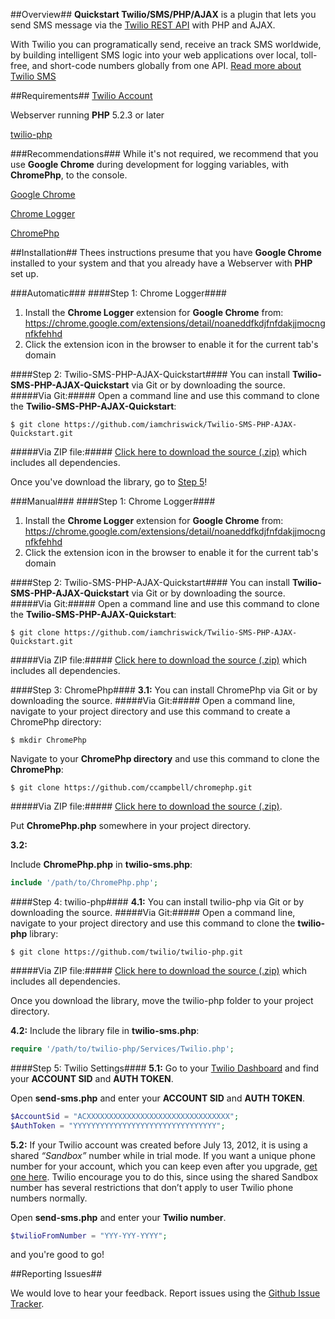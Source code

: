 ##Overview##
**Quickstart Twilio/SMS/PHP/AJAX** is a plugin that lets you send SMS message via the [Twilio REST API](https://www.twilio.com/docs/api/rest) with PHP and AJAX.

With Twilio you can programatically send, receive an track SMS worldwide, by building intelligent SMS logic into your web applications over local, toll-free, and short-code numbers globally from one API. [Read more about Twilio SMS](https://www.twilio.com/sms)

##Requirements##
[Twilio Account](https://www.twilio.com/try-twilio)

Webserver running **PHP** 5.2.3 or later

[twilio-php](https://github.com/twilio/twilio-php/)

###Recommendations###
While it's not required, we recommend that you use **Google Chrome** during development for logging variables, with **ChromePhp**, to the console.

[Google Chrome](http://www.google.com/chrome/)

[Chrome Logger](https://github.com/ccampbell/chromelogger)

[ChromePhp](https://github.com/ccampbell/chromephp)

##Installation##
Thees instructions presume that you have **Google Chrome** installed to your system and that you already have a Webserver with **PHP** set up.

###Automatic###
####Step 1: Chrome Logger####
1. Install the **Chrome Logger** extension for **Google Chrome** from: https://chrome.google.com/extensions/detail/noaneddfkdjfnfdakjjmocngnfkfehhd
2. Click the extension icon in the browser to enable it for the current tab's domain

####Step 2: Twilio-SMS-PHP-AJAX-Quickstart####
You can install **Twilio-SMS-PHP-AJAX-Quickstart** via Git or by downloading the source.
#####Via Git:#####
Open a command line and use this command to clone the **Twilio-SMS-PHP-AJAX-Quickstart**:

`$ git clone https://github.com/iamchriswick/Twilio-SMS-PHP-AJAX-Quickstart.git`

#####Via ZIP file:#####
[Click here to download the source (.zip)](https://github.com/iamchriswick/Twilio-SMS-PHP-AJAX-Quickstart/archive/master.zip) which includes all dependencies.

Once you've download the library, go to [Step 5](https://github.com/iamchriswick/Twilio-SMS-PHP-AJAX-Quickstart#step-5-twilio-settings)!

###Manual###
####Step 1: Chrome Logger####
1. Install the **Chrome Logger** extension for **Google Chrome** from: https://chrome.google.com/extensions/detail/noaneddfkdjfnfdakjjmocngnfkfehhd
2. Click the extension icon in the browser to enable it for the current tab's domain

####Step 2: Twilio-SMS-PHP-AJAX-Quickstart####
You can install **Twilio-SMS-PHP-AJAX-Quickstart** via Git or by downloading the source.
#####Via Git:#####
Open a command line and use this command to clone the **Twilio-SMS-PHP-AJAX-Quickstart**:

`$ git clone https://github.com/iamchriswick/Twilio-SMS-PHP-AJAX-Quickstart.git`

#####Via ZIP file:#####
[Click here to download the source (.zip)](https://github.com/iamchriswick/Twilio-SMS-PHP-AJAX-Quickstart/archive/master.zip) which includes all dependencies.

####Step 3: ChromePhp####
**3.1:** You can install ChromePhp via Git or by downloading the source.
#####Via Git:#####
Open a command line, navigate to your project directory and use this command to create a ChromePhp directory:

`$ mkdir ChromePhp`

Navigate to your **ChromePhp directory** and use this command to clone the **ChromePhp**:

`$ git clone https://github.com/ccampbell/chromephp.git`

#####Via ZIP file:#####
[Click here to download the source (.zip)](https://github.com/ccampbell/chromephp/archive/master.zip).

Put **ChromePhp.php** somewhere in your project directory.

**3.2:**

Include **ChromePhp.php** in **twilio-sms.php**:

```php
include '/path/to/ChromePhp.php';
```

####Step 4: twilio-php####
**4.1:** You can install twilio-php via Git or by downloading the source.
#####Via Git:#####
Open a command line, navigate to your project directory and use this command to clone the **twilio-php** library:

`$ git clone https://github.com/twilio/twilio-php.git`

#####Via ZIP file:#####
[Click here to download the source (.zip)](https://github.com/twilio/twilio-php/zipball/master) which includes all dependencies.

Once you download the library, move the twilio-php folder to your project directory.

**4.2:** Include the library file in **twilio-sms.php**:

```php
require '/path/to/twilio-php/Services/Twilio.php';
```

####Step 5: Twilio Settings####
**5.1:** Go to your [Twilio Dashboard](https://www.twilio.com/user/account) and find your **ACCOUNT SID** and **AUTH TOKEN**.

Open **send-sms.php** and enter your **ACCOUNT SID** and **AUTH TOKEN**.

```php
$AccountSid = "ACXXXXXXXXXXXXXXXXXXXXXXXXXXXXXXXX";
$AuthToken = "YYYYYYYYYYYYYYYYYYYYYYYYYYYYYYYY";
```

**5.2:** If your Twilio account was created before July 13, 2012, it is using a shared *“Sandbox”* number while in trial mode. If you want a unique phone number for your account, which you can keep even after you upgrade, [get one here](https://www.twilio.com/signup/number). Twilio encourage you to do this, since using the shared Sandbox number has several restrictions that don’t apply to user Twilio phone numbers normally.

Open **send-sms.php** and enter your **Twilio number**.

```php
$twilioFromNumber = "YYY-YYY-YYYY";
```

and you're good to go!

##Reporting Issues##

We would love to hear your feedback. Report issues using the [Github Issue Tracker](https://github.com/iamchriswick/Twilio-SMS-PHP-AJAX-Quickstart/issues).
